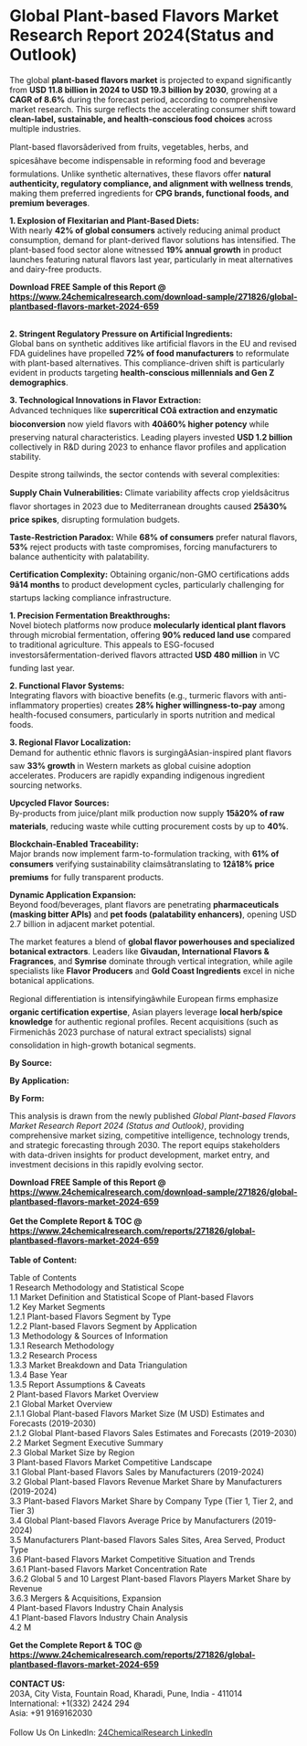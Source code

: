 <h1>Global Plant-based Flavors Market Research Report 2024(Status and Outlook)</h1><p>The global <strong>plant-based flavors market</strong> is projected to expand significantly from <strong>USD 11.8 billion in 2024 to USD 19.3 billion by 2030</strong>, growing at a <strong>CAGR of 8.6%</strong> during the forecast period, according to comprehensive market research. This surge reflects the accelerating consumer shift toward <strong>clean-label, sustainable, and health-conscious food choices</strong> across multiple industries.</p><p>Plant-based flavorsâderived from fruits, vegetables, herbs, and spicesâhave become indispensable in reforming food and beverage formulations. Unlike synthetic alternatives, these flavors offer <strong>natural authenticity, regulatory compliance, and alignment with wellness trends</strong>, making them preferred ingredients for <strong>CPG brands, functional foods, and premium beverages</strong>.</p><p><strong>1. Explosion of Flexitarian and Plant-Based Diets:</strong><br>
With nearly <strong>42% of global consumers</strong> actively reducing animal product consumption, demand for plant-derived flavor solutions has intensified. The plant-based food sector alone witnessed <strong>19% annual growth</strong> in product launches featuring natural flavors last year, particularly in meat alternatives and dairy-free products.</p><div><b>Download FREE Sample of this Report @ 
            <a href="https://www.24chemicalresearch.com/download-sample/271826/global-plantbased-flavors-market-2024-659">
            https://www.24chemicalresearch.com/download-sample/271826/global-plantbased-flavors-market-2024-659</a></b></div><br><p><strong>2. Stringent Regulatory Pressure on Artificial Ingredients:</strong><br>
Global bans on synthetic additives like artificial flavors in the EU and revised FDA guidelines have propelled <strong>72% of food manufacturers</strong> to reformulate with plant-based alternatives. This compliance-driven shift is particularly evident in products targeting <strong>health-conscious millennials and Gen Z demographics</strong>.</p><p><strong>3. Technological Innovations in Flavor Extraction:</strong><br>
Advanced techniques like <strong>supercritical COâ extraction and enzymatic bioconversion</strong> now yield flavors with <strong>40â60% higher potency</strong> while preserving natural characteristics. Leading players invested <strong>USD 1.2 billion</strong> collectively in R&amp;D during 2023 to enhance flavor profiles and application stability.</p><p>Despite strong tailwinds, the sector contends with several complexities:</p><p><strong>Supply Chain Vulnerabilities:</strong> Climate variability affects crop yieldsâcitrus flavor shortages in 2023 due to Mediterranean droughts caused <strong>25â30% price spikes</strong>, disrupting formulation budgets.</p><p><strong>Taste-Restriction Paradox:</strong> While <strong>68% of consumers</strong> prefer natural flavors, <strong>53%</strong> reject products with taste compromises, forcing manufacturers to balance authenticity with palatability.</p><p><strong>Certification Complexity:</strong> Obtaining organic/non-GMO certifications adds <strong>9â14 months</strong> to product development cycles, particularly challenging for startups lacking compliance infrastructure.</p><p><strong>1. Precision Fermentation Breakthroughs:</strong><br>
Novel biotech platforms now produce <strong>molecularly identical plant flavors</strong> through microbial fermentation, offering <strong>90% reduced land use</strong> compared to traditional agriculture. This appeals to ESG-focused investorsâfermentation-derived flavors attracted <strong>USD 480 million</strong> in VC funding last year.</p><p><strong>2. Functional Flavor Systems:</strong><br>
Integrating flavors with bioactive benefits (e.g., turmeric flavors with anti-inflammatory properties) creates <strong>28% higher willingness-to-pay</strong> among health-focused consumers, particularly in sports nutrition and medical foods.</p><p><strong>3. Regional Flavor Localization:</strong><br>
Demand for authentic ethnic flavors is surgingâAsian-inspired plant flavors saw <strong>33% growth</strong> in Western markets as global cuisine adoption accelerates. Producers are rapidly expanding indigenous ingredient sourcing networks.</p><p><strong>Upcycled Flavor Sources:</strong><br>
    By-products from juice/plant milk production now supply <strong>15â20% of raw materials</strong>, reducing waste while cutting procurement costs by up to <strong>40%</strong>.</p><p><strong>Blockchain-Enabled Traceability:</strong><br>
    Major brands now implement farm-to-formulation tracking, with <strong>61% of consumers</strong> verifying sustainability claimsâtranslating to <strong>12â18% price premiums</strong> for fully transparent products.</p><p><strong>Dynamic Application Expansion:</strong><br>
    Beyond food/beverages, plant flavors are penetrating <strong>pharmaceuticals (masking bitter APIs)</strong> and <strong>pet foods (palatability enhancers)</strong>, opening USD 2.7 billion in adjacent market potential.</p><p>The market features a blend of <strong>global flavor powerhouses and specialized botanical extractors</strong>. Leaders like <strong>Givaudan, International Flavors &amp; Fragrances</strong>, and <strong>Symrise</strong> dominate through vertical integration, while agile specialists like <strong>Flavor Producers</strong> and <strong>Gold Coast Ingredients</strong> excel in niche botanical applications.</p><p>Regional differentiation is intensifyingâwhile European firms emphasize <strong>organic certification expertise</strong>, Asian players leverage <strong>local herb/spice knowledge</strong> for authentic regional profiles. Recent acquisitions (such as Firmenichâs 2023 purchase of natural extract specialists) signal consolidation in high-growth botanical segments.</p><p><strong>By Source:</strong></p><p><strong>By Application:</strong></p><p><strong>By Form:</strong></p><p>This analysis is drawn from the newly published <em>Global Plant-based Flavors Market Research Report 2024 (Status and Outlook)</em>, providing comprehensive market sizing, competitive intelligence, technology trends, and strategic forecasting through 2030. The report equips stakeholders with data-driven insights for product development, market entry, and investment decisions in this rapidly evolving sector.</p><div><b>Download FREE Sample of this Report @ 
            <a href="https://www.24chemicalresearch.com/download-sample/271826/global-plantbased-flavors-market-2024-659">
            https://www.24chemicalresearch.com/download-sample/271826/global-plantbased-flavors-market-2024-659</a></b></div><br><div><b>Get the Complete Report & TOC @ 
            <a href="https://www.24chemicalresearch.com/reports/271826/global-plantbased-flavors-market-2024-659">
            https://www.24chemicalresearch.com/reports/271826/global-plantbased-flavors-market-2024-659</a></b></div><br>
            <b>Table of Content:</b><p>Table of Contents<br />
1 Research Methodology and Statistical Scope<br />
1.1 Market Definition and Statistical Scope of Plant-based Flavors<br />
1.2 Key Market Segments<br />
1.2.1 Plant-based Flavors Segment by Type<br />
1.2.2 Plant-based Flavors Segment by Application<br />
1.3 Methodology & Sources of Information<br />
1.3.1 Research Methodology<br />
1.3.2 Research Process<br />
1.3.3 Market Breakdown and Data Triangulation<br />
1.3.4 Base Year<br />
1.3.5 Report Assumptions & Caveats<br />
2 Plant-based Flavors Market Overview<br />
2.1 Global Market Overview<br />
2.1.1 Global Plant-based Flavors Market Size (M USD) Estimates and Forecasts (2019-2030)<br />
2.1.2 Global Plant-based Flavors Sales Estimates and Forecasts (2019-2030)<br />
2.2 Market Segment Executive Summary<br />
2.3 Global Market Size by Region<br />
3 Plant-based Flavors Market Competitive Landscape<br />
3.1 Global Plant-based Flavors Sales by Manufacturers (2019-2024)<br />
3.2 Global Plant-based Flavors Revenue Market Share by Manufacturers (2019-2024)<br />
3.3 Plant-based Flavors Market Share by Company Type (Tier 1, Tier 2, and Tier 3)<br />
3.4 Global Plant-based Flavors Average Price by Manufacturers (2019-2024)<br />
3.5 Manufacturers Plant-based Flavors Sales Sites, Area Served, Product Type<br />
3.6 Plant-based Flavors Market Competitive Situation and Trends<br />
3.6.1 Plant-based Flavors Market Concentration Rate<br />
3.6.2 Global 5 and 10 Largest Plant-based Flavors Players Market Share by Revenue<br />
3.6.3 Mergers & Acquisitions, Expansion<br />
4 Plant-based Flavors Industry Chain Analysis<br />
4.1 Plant-based Flavors Industry Chain Analysis<br />
4.2 M</p><div><b>Get the Complete Report & TOC @ 
            <a href="https://www.24chemicalresearch.com/reports/271826/global-plantbased-flavors-market-2024-659">
            https://www.24chemicalresearch.com/reports/271826/global-plantbased-flavors-market-2024-659</a></b></div><br><b>CONTACT US:</b><br>
            203A, City Vista, Fountain Road, Kharadi, Pune, India - 411014<br>
            International: +1(332) 2424 294<br>
            Asia: +91 9169162030 <br><br>
            Follow Us On LinkedIn: <a href="https://www.linkedin.com/company/24chemicalresearch/">24ChemicalResearch LinkedIn</a>